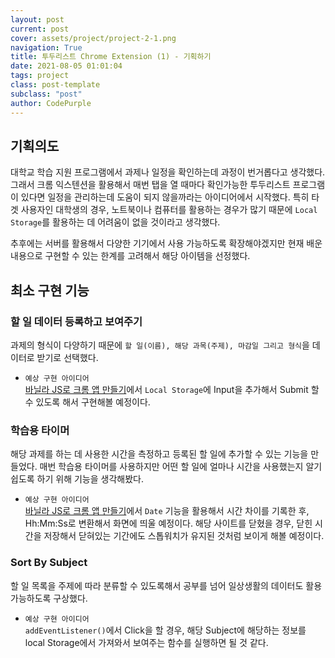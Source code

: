 ```yaml
---
layout: post
current: post
cover: assets/project/project-2-1.png
navigation: True
title: 투두리스트 Chrome Extension (1) - 기획하기
date: 2021-08-05 01:01:04
tags: project
class: post-template
subclass: "post"
author: CodePurple
---
```


## 기획의도

대학교 학습 지원 프로그램에서 과제나 일정을 확인하는데 과정이 번거롭다고 생각했다. <!--break-->
그래서 크롬 익스텐션을 활용해서 매번 탭을 열 때마다 확인가능한 투두리스트 프로그램이 있다면 일정을 관리하는데 도움이 되지 않을까라는 아이디어에서 시작했다.
특히 타겟 사용자인 대학생의 경우, 노트북이나 컴퓨터를 활용하는 경우가 많기 때문에 `Local Storage`를 활용하는 데 어려움이 없을 것이라고 생각했다. <br>

추후에는 서버를 활용해서 다양한 기기에서 사용 가능하도록 확장해야겠지만 현재 배운 내용으로 구현할 수 있는 한계를 고려해서 해당 아이템을 선정했다.

## 최소 구현 기능

### 할 일 데이터 등록하고 보여주기

과제의 형식이 다양하기 때문에 `할 일(이름), 해당 과목(주제), 마감일 그리고 형식`을 데이터로 받기로 선택했다. <br>

- `예상 구현 아이디어` <br>
  [바닐라 JS로 크롬 앱 만들기](https://jskim1215.github.io/study-1-3)에서 `Local Storage`에 Input을 추가해서 Submit 할 수 있도록 해서 구현해볼 예정이다.

### 학습용 타이머

해당 과제를 하는 데 사용한 시간을 측정하고 등록된 할 일에 추가할 수 있는 기능을 만들었다. 매번 학습용 타이머를 사용하지만 어떤 할 일에 얼마나 시간을 사용했는지 알기 쉽도록 하기 위해 기능을 생각해봤다. <br>

- `예상 구현 아이디어` <br>
  [바닐라 JS로 크롬 앱 만들기](https://jskim1215.github.io/study-1-3)에서 `Date` 기능을 활용해서 시간 차이를 기록한 후, Hh:Mm:Ss로 변환해서 화면에 띄울 예정이다.
  해당 사이트를 닫혔을 경우, 닫힌 시간을 저장해서 닫혀있는 기간에도 스톱워치가 유지된 것처럼 보이게 해볼 예정이다.

### Sort By Subject

할 일 목록을 주제에 따라 분류할 수 있도록해서 공부를 넘어 일상생활의 데이터도 활용 가능하도록 구상했다.

- `예상 구현 아이디어` <br>
  `addEventListener()`에서 Click을 할 경우, 해당 Subject에 해당하는 정보를 local Storage에서 가져와서 보여주는 함수를 실행하면 될 것 같다.
